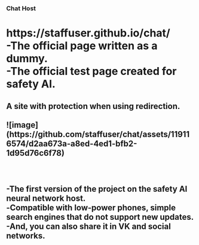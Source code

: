 ### Chat Host
<h1>https://staffuser.github.io/chat/<br>
-The official page written as a dummy.<br>
-The official test page created for safety AI.<br>
<h2>A site with protection when using redirection.<br><br>
![image](https://github.com/staffuser/chat/assets/119116574/d2aa673a-a8ed-4ed1-bfb2-1d95d76c6f78)

<br><br>-The first version of the project on the safety AI neural network host.<br>
-Сompatible with low-power phones, simple search engines that do not support new updates. <br>
-And, you can also share it in VK and social networks.<br>
